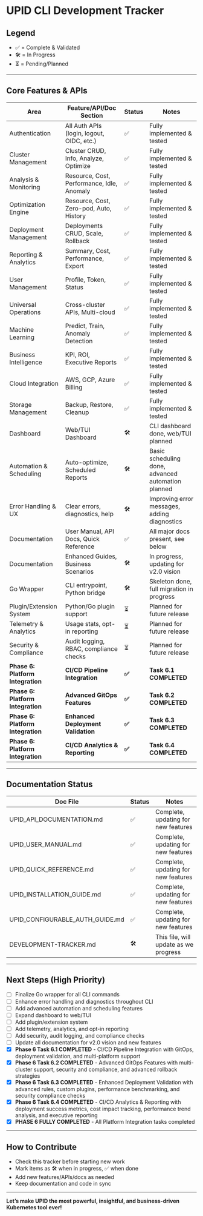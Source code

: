 # UPID CLI Development Tracker

## Legend
- ✅ = Complete & Validated
- 🛠️ = In Progress
- ⏳ = Pending/Planned

---

## Core Features & APIs

| Area                        | Feature/API/Doc Section                | Status   | Notes |
|-----------------------------|----------------------------------------|----------|-------|
| Authentication              | All Auth APIs (login, logout, OIDC, etc.) | ✅       | Fully implemented & tested |
| Cluster Management          | Cluster CRUD, Info, Analyze, Optimize     | ✅       | Fully implemented & tested |
| Analysis & Monitoring       | Resource, Cost, Performance, Idle, Anomaly | ✅    | Fully implemented & tested |
| Optimization Engine         | Resource, Cost, Zero-pod, Auto, History   | ✅       | Fully implemented & tested |
| Deployment Management       | Deployments CRUD, Scale, Rollback         | ✅       | Fully implemented & tested |
| Reporting & Analytics       | Summary, Cost, Performance, Export        | ✅       | Fully implemented & tested |
| User Management             | Profile, Token, Status                   | ✅       | Fully implemented & tested |
| Universal Operations        | Cross-cluster APIs, Multi-cloud           | ✅       | Fully implemented & tested |
| Machine Learning            | Predict, Train, Anomaly Detection         | ✅       | Fully implemented & tested |
| Business Intelligence       | KPI, ROI, Executive Reports               | ✅       | Fully implemented & tested |
| Cloud Integration           | AWS, GCP, Azure Billing                   | ✅       | Fully implemented & tested |
| Storage Management          | Backup, Restore, Cleanup                  | ✅       | Fully implemented & tested |
| Dashboard                   | Web/TUI Dashboard                         | 🛠️      | CLI dashboard done, web/TUI planned |
| Automation & Scheduling     | Auto-optimize, Scheduled Reports          | 🛠️      | Basic scheduling done, advanced automation planned |
| Error Handling & UX         | Clear errors, diagnostics, help           | 🛠️      | Improving error messages, adding diagnostics |
| Documentation               | User Manual, API Docs, Quick Reference    | ✅       | All major docs present, see below |
| Documentation               | Enhanced Guides, Business Scenarios       | 🛠️      | In progress, updating for v2.0 vision |
| Go Wrapper                  | CLI entrypoint, Python bridge             | 🛠️      | Skeleton done, full migration in progress |
| Plugin/Extension System     | Python/Go plugin support                  | ⏳      | Planned for future release |
| Telemetry & Analytics       | Usage stats, opt-in reporting             | ⏳      | Planned for future release |
| Security & Compliance       | Audit logging, RBAC, compliance checks    | ⏳      | Planned for future release |
| **Phase 6: Platform Integration** | **CI/CD Pipeline Integration**           | **✅**   | **Task 6.1 COMPLETED** |
| **Phase 6: Platform Integration** | **Advanced GitOps Features**             | **✅**   | **Task 6.2 COMPLETED** |
| **Phase 6: Platform Integration** | **Enhanced Deployment Validation**        | **✅**   | **Task 6.3 COMPLETED** |
| **Phase 6: Platform Integration** | **CI/CD Analytics & Reporting**           | **✅**   | **Task 6.4 COMPLETED** |

---

## Documentation Status

| Doc File                        | Status   | Notes |
|---------------------------------|----------|-------|
| UPID_API_DOCUMENTATION.md       | ✅       | Complete, updating for new features |
| UPID_USER_MANUAL.md             | ✅       | Complete, updating for new features |
| UPID_QUICK_REFERENCE.md         | ✅       | Complete, updating for new features |
| UPID_INSTALLATION_GUIDE.md      | ✅       | Complete, updating for new features |
| UPID_CONFIGURABLE_AUTH_GUIDE.md | ✅       | Complete, updating for new features |
| DEVELOPMENT-TRACKER.md          | 🛠️      | This file, will update as we progress |

---

## Next Steps (High Priority)
- [ ] Finalize Go wrapper for all CLI commands
- [ ] Enhance error handling and diagnostics throughout CLI
- [ ] Add advanced automation and scheduling features
- [ ] Expand dashboard to web/TUI
- [ ] Add plugin/extension system
- [ ] Add telemetry, analytics, and opt-in reporting
- [ ] Add security, audit logging, and compliance checks
- [ ] Update all documentation for v2.0 vision and new features
- [x] **Phase 6 Task 6.1 COMPLETED** - CI/CD Pipeline Integration with GitOps, deployment validation, and multi-platform support
- [x] **Phase 6 Task 6.2 COMPLETED** - Advanced GitOps Features with multi-cluster support, security and compliance, and advanced rollback strategies
- [x] **Phase 6 Task 6.3 COMPLETED** - Enhanced Deployment Validation with advanced rules, custom plugins, performance benchmarking, and security compliance checks
- [x] **Phase 6 Task 6.4 COMPLETED** - CI/CD Analytics & Reporting with deployment success metrics, cost impact tracking, performance trend analysis, and executive reporting
- [x] **PHASE 6 FULLY COMPLETED** - All Platform Integration tasks completed

---

## How to Contribute
- Check this tracker before starting new work
- Mark items as 🛠️ when in progress, ✅ when done
- Add new features/APIs/docs as needed
- Keep documentation and code in sync

---

**Let’s make UPID the most powerful, insightful, and business-driven Kubernetes tool ever!** 